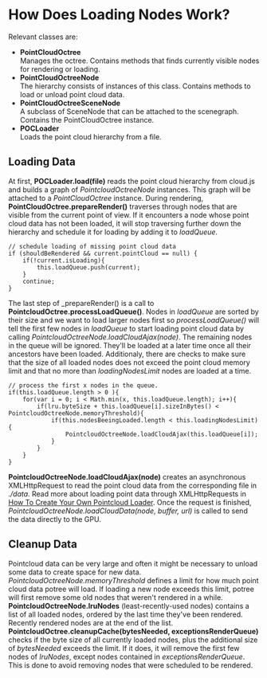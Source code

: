 
# How Does Loading Nodes Work?

Relevant classes are:

* <b>PointCloudOctree</b> <br>
Manages the octree. Contains methods that finds currently visible nodes for rendering
or loading.
* <b>PointCloudOctreeNode</b><br>
The hierarchy consists of instances of this class. Contains methods to load or unload
point cloud data.
* <b>PointCloudOctreeSceneNode</b><br>
A subclass of SceneNode that can be attached to the scenegraph. 
Contains the PointCloudOctree instance.
* <b>POCLoader</b><br>
Loads the point cloud hierarchy from a file.

## Loading Data

At first, <b>POCLoader.load(file)</b> reads the point cloud hierarchy from cloud.js and
builds a graph of _PointcloudOctreeNode_ instances.
This graph will be attached to a _PointCloudOctree_ instance.
During rendering, <b>PointCloudOctree.prepareRender()</b> traverses through nodes that
are visible from the current point of view. If it encounters a node whose point cloud data
has not been loaded, it will stop traversing further down the hierarchy and schedule
it for loading by adding it to _loadQueue_.

    // schedule loading of missing point cloud data
    if (shouldBeRendered && current.pointCloud == null) {
    	if(!current.isLoading){
    		this.loadQueue.push(current);
    	}
    	continue;
    }
    
The last step of _prepareRender() is a call to <b>PointcloudOctree.processLoadQueue()</b>.
Nodes in _loadQueue_ are sorted by their size and we want to load larger nodes first so
_processLoadQueue()_ will tell the first few nodes in _loadQueue_ to start loading 
point cloud data by calling _PointcloudOctreeNode.loadCloudAjax(node)_. 
The remaining nodes in the queue will be ignored. 
They'll be loaded at a later time once all their ancestors have been loaded.
Additionaly, there are checks to make sure that the size of all loaded nodes does not 
exceed the point cloud memory limit and that no more than _loadingNodesLimit_ 
nodes are loaded at a time.

    // process the first x nodes in the queue.
    if(this.loadQueue.length > 0 ){
    	for(var i = 0; i < Math.min(x, this.loadQueue.length); i++){
    		if(lru.byteSize + this.loadQueue[i].sizeInBytes() < PointcloudOctreeNode.memoryThreshold){
    			if(this.nodesBeeingLoaded.length < this.loadingNodesLimit){
    				PointcloudOctreeNode.loadCloudAjax(this.loadQueue[i]);
    			}
    		}
    	}
    }
    
<b>PointcloudOctreeNode.loadCloudAjax(node)</b> creates an asynchronous XMLHttpRequest
to read the point cloud data from the corresponding file in _./data_.
Read more about loading point data through XMLHttpRequests in 
[How To Create Your Own Pointcloud Loader](how_to_create_your_own_pointcloud_loader.md).
Once the request is finished, _PointcloudOctreeNode.loadCloudData(node, buffer, url)_
is called to send the data directly to the GPU. 

## Cleanup Data

Pointcloud data can be very large and often it might be necessary to unload some data 
to create space for new data. 
_PointcloudOctreeNode.memoryThreshold_ defines a limit for how much point cloud data
potree will load. If loading a new node exceeds this limit, potree will first remove
some old nodes that weren't rendered in a while. 
<b>PointcloudOctreeNode.lruNodes</b> (least-recently-used nodes) contains a list of all loaded nodes, ordered by 
the last time they've been rendered. Recently rendered nodes are at the end of the list.
<b>PointcloudOctree.cleanupCache(bytesNeeded, exceptionsRenderQueue)</b> 
checks if the byte size of all currently loaded nodes, plus the additional size of
_bytesNeeded_ exceeds the limit. If it does, it will remove the first few nodes
of _lruNodes_, except nodes contained in _exceptionsRenderQueue_. 
This is done to avoid removing nodes that were scheduled to be rendered. 
  










   
    

  

